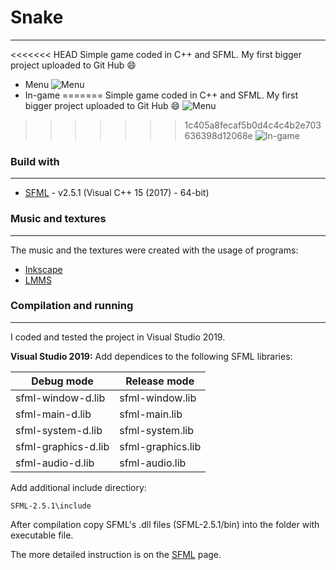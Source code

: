 # Snake
---
<<<<<<< HEAD
Simple game coded in C++ and SFML.
My first bigger project uploaded to Git Hub 😄
* Menu
![Menu](https://raw.github.com/TheDoom-IT/snake/main/Images/Git1.png "Menu")
* In-game
=======
Simple game coded in C++ and SFML. My first bigger project uploaded to Git Hub 😄
![Menu](https://raw.github.com/TheDoom-IT/snake/main/Images/Git1.png "Menu")
>>>>>>> 1c405a8fecaf5b0d4c4c4b2e703636398d12068e
![In-game](https://raw.github.com/TheDoom-IT/snake/main/Images/Git2.png "In-game")



### Build with
---
* [SFML](https://www.sfml-dev.org) - v2.5.1 (Visual C++ 15 (2017) - 64-bit)

### Music and textures
---
The music and the textures were created with the usage of programs:
* [Inkscape](https://inkscape.org)
* [LMMS](https://lmms.io)

### Compilation and running
---
I coded and tested the project in Visual Studio 2019.

**Visual Studio 2019:**
Add dependices to the following SFML libraries:

| Debug mode | Release mode |
| ---- | ---- |
|sfml-window-d.lib|sfml-window.lib|
|sfml-main-d.lib|sfml-main.lib|
|sfml-system-d.lib|sfml-system.lib|
|sfml-graphics-d.lib|sfml-graphics.lib|
|sfml-audio-d.lib|sfml-audio.lib|

Add additional include directiory:
```
SFML-2.5.1\include
```
After compilation copy SFML's .dll files (SFML-2.5.1/bin) into the folder with executable file.

The more detailed instruction is on the [SFML](https://www.sfml-dev.org/tutorials/2.5/) page.



